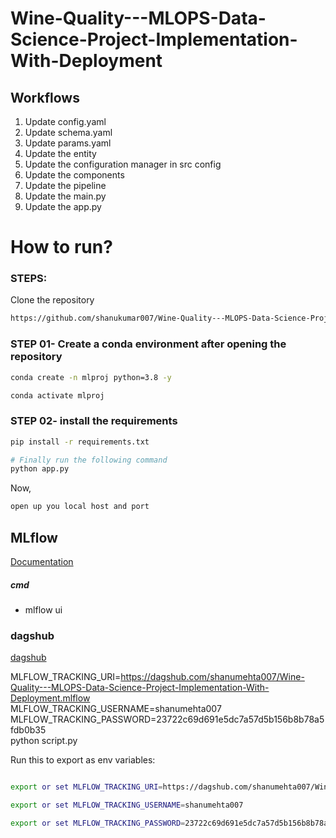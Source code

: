 # Wine-Quality---MLOPS-Data-Science-Project-Implementation-With-Deployment


## Workflows

1. Update config.yaml
2. Update schema.yaml
3. Update params.yaml
4. Update the entity
5. Update the configuration manager in src config
6. Update the components
7. Update the pipeline 
8. Update the main.py
9. Update the app.py




# How to run?
### STEPS:

Clone the repository

```bash
https://github.com/shanukumar007/Wine-Quality---MLOPS-Data-Science-Project-Implementation-With-Deployment
```
### STEP 01- Create a conda environment after opening the repository

```bash
conda create -n mlproj python=3.8 -y
```

```bash
conda activate mlproj
```


### STEP 02- install the requirements
```bash
pip install -r requirements.txt
```


```bash
# Finally run the following command
python app.py
```

Now,
```bash
open up you local host and port
```



## MLflow

[Documentation](https://mlflow.org/docs/latest/index.html)


##### cmd
- mlflow ui

### dagshub
[dagshub](https://dagshub.com/)



MLFLOW_TRACKING_URI=https://dagshub.com/shanumehta007/Wine-Quality---MLOPS-Data-Science-Project-Implementation-With-Deployment.mlflow \
MLFLOW_TRACKING_USERNAME=shanumehta007 \
MLFLOW_TRACKING_PASSWORD=23722c69d691e5dc7a57d5b156b8b78a5fdb0b35 \
python script.py

Run this to export as env variables:

```bash

export or set MLFLOW_TRACKING_URI=https://dagshub.com/shanumehta007/Wine-Quality---MLOPS-Data-Science-Project-Implementation-With-Deployment.mlflow

export or set MLFLOW_TRACKING_USERNAME=shanumehta007

export or set MLFLOW_TRACKING_PASSWORD=23722c69d691e5dc7a57d5b156b8b78a5fdb0b35 

```